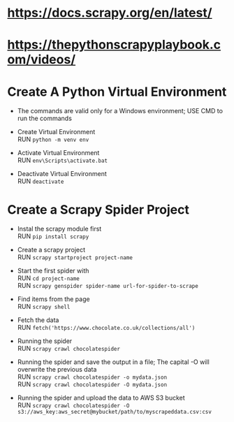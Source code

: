 # https://docs.scrapy.org/en/latest/
# https://thepythonscrapyplaybook.com/videos/

# Create A Python Virtual Environment

* The commands are valid only for a Windows environment; USE CMD to run the commands

* Create Virtual Environment <br/>
RUN `python -m venv env`

* Activate Virtual Environment <br/>
RUN `env\Scripts\activate.bat`

* Deactivate Virtual Environment <br/>
RUN `deactivate`

# Create a Scrapy Spider Project

* Instal the scrapy module first <br/>
RUN `pip install scrapy`

* Create a scrapy project <br/>
RUN `scrapy startproject project-name`

* Start the first spider with <br/>
RUN `cd project-name` <br/>
RUN `scrapy genspider spider-name url-for-spider-to-scrape`

* Find items from the page <br/>
RUN `scrapy shell`

* Fetch the data <br/>
RUN `fetch('https://www.chocolate.co.uk/collections/all')`

* Running the spider <br/>
RUN `scrapy crawl chocolatespider`

* Running the spider and save the output in a file; The capital -O will overwrite the previous data <br/>
RUN `scrapy crawl chocolatespider -o mydata.json` <br/>
RUN `scrapy crawl chocolatespider -O mydata.json`

* Running the spider and upload the data to AWS S3 bucket <br/>
RUN `scrapy crawl chocolatespider -O s3://aws_key:aws_secret@mybucket/path/to/myscrapeddata.csv:csv`
